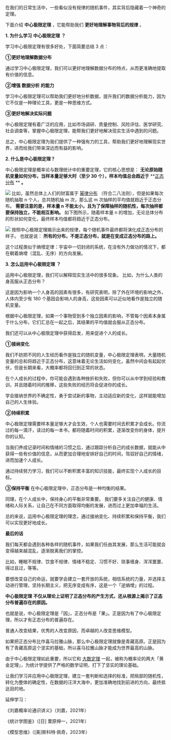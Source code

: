 在我们的日常生活中，一些看似没有规律的随机事件，其实背后隐藏着一个神奇的定理。  

下面介绍 **中心极限定理** ，它能帮助我们 **更好地理解事物背后的规律** 。  

**1. 为什么学习** **中心极限定理** **？**

学习中心极限定理有很多好处，下面简要总结 3 点： 

**①更好地理解数据分布**

通过学习中心极限定理，我们可以更好地理解数据分布的特点，从而更准确地提取有价值的信息。 

**②增强** **数据分析** **的能力**

学习中心极限定理可以帮助我们更好地分析数据，提升我们的数据分析能力，因为它不仅是一种理论工具，更是一种思维方式。 

**③更好地解决实际问题**

中心极限定理有着广泛的应用，比如市场调研、质量控制、风险评估、医学研究、社会调查等，掌握中心极限定理，能帮我们更好地解决现实生活中遇到的问题。

总之，中心极限定理为我们提供了一种强有力的工具，帮助我们更好地理解现实世界，进而给我们带来深远而有益的影响。  

**2. 什么是中心极限定理？**

 

中心极限定理是概率论与数理统计中的重要定理，它的核心思想是： **无论原始随机变量如何分布，当样本量足够大时（至少 30 个），样本均值总会趋近于** **[正态分布](https://mp.weixin.qq.com/s?__biz=MzA4ODE2OTIxMw==&mid=2653477503&idx=1&sn=49d9b1e1355358a85a3ae15198ff2757&scene=21#wechat_redirect) ** **。**

![](https://mmbiz.qpic.cn/mmbiz_png/giaycic3UNwo3hHgkWicT0W7vAgodLMR0g9dlU77zH58bP51V4SgEHvu4PcRTuTaLVWQhv044d8OMyWdbjzUF4viaw/640?wx_fmt=png) 比如，虽然总体上人们的财富属于 [幂律分布](https://mp.weixin.qq.com/s?__biz=MzA4ODE2OTIxMw==&mid=2653477556&idx=1&sn=d2642afe4a49f020d73cc73b07b075a1&scene=21#wechat_redirect) （符合二八法则），但是如果每次随机抽取 n 个人，总共随机抽 m 次，那么这 m 次抽样的平均值就趋近于正态分布。  **需要注意的是，样本量 n 不能太小，且为了保障抽样的随机性，每次抽样都要保持独立，不能相互影响。** 如下图所示，随着样本量 n 的增加，无论总体分布的形状如何变化，最终样本均值都将趋近于正态分布。

![](https://mmbiz.qpic.cn/mmbiz_png/giaycic3UNwo3hHgkWicT0W7vAgodLMR0g9GadtHCve1TAfvYRDCmYlClI8L4TNqVydua3BKHXLQwHIF3vXcBknzw/640?wx_fmt=png) 按照中心极限定理揭示出来的规律，每个随机事件最终都将演化成正态分布的样子。  也就是说： **所有的分布，不是正态分布，就是在变成正态分布的路上。**

这个过程类似于熵增定律：宇宙中一切封闭的系统，在没有外力做功的情况下，都在朝着熵增（混乱、无序）的方向发展。  

**3. 怎么运用中心极限定理** **？**

 

运用中心极限定理，我们可以解释现实生活中的很多现象。  比如，为什么人类的身高服从正态分布？

这是因为影响一个人身高的因素有很多，有研究表明，除了外在环境的影响之外，人体内至少有 180 个基因会影响人的身高，这些因素可以近似地看作是独立的随机变量。

根据中心极限定理，如果一个事物受到多个独立因素的影响，不管每个因素本身属于什么分布，它们汇总在一起之后，其结果的平均值就会服从正态分布。

我们还可以从中心极限定理中获得启发，用来促进个人的成长。 

**①接纳变化**

我们不妨把不同的人生经历看作是独立的随机变量，中心极限定理表明，大量随机变量的总和将趋近于正态分布，这意味着无论生活如何变化，虽然中间会有起起伏伏，但是长期来看，大概率都将回归到正常的状态。

在个人成长的过程中，你可能会遇到各种挫折和失败，但你可以从中学到经验和教训，并且随着时间的推移，这些失败的经历将会促进你的成长。

学会接纳世界的不确定性，勇于尝试新的事物，主动适应新的变化，这样就能增加自己的人生体验。 

**②持续积累**

中心极限定理需要样本量足够大才会生效，个人也需要时间去积累才会成长。你流过的每一滴汗，读过的每一本书，都将随着时间的积累，逐渐改变你的身体，提升你的认知。

当我们养成记录时间和情绪的习惯之后，通过跟踪分析自己的成长数据，就能从中获得一些有价值的信息，从而更加合理地安排好自己的时间，驾驭好自己的情绪，进而加速个人成长。

通过持续努力学习，我们可以不断积累丰富的知识技能，最终实现个人成长的目标。 

**③保持平衡** 在中心极限定理中，正态分布是一种均衡的结果。

同理，在个人成长中，保持身心的平衡非常重要。  我们要多关注自己的健康、情绪和人际关系，让自己在不同方面取得均衡的发展，进而过上更加幸福的生活。

总的来说，运用中心极限定理的理念，通过接纳变化、持续积累和保持平衡，我们可以实现更好地成长。  

**最后的话**

我们每天都会遇到各种各样的随机事件，如果我们任由其发展，那么生活可能就会变得越来越混乱，逐渐脱离我们的掌控。

比如，睡眠不规律、饮食不规律、情绪不稳定、习惯不好、琐事缠身、浑浑噩噩、得过且过，等等。

要想改变自己的命运，就要学会建立一套开放的系统，相信系统的力量，并选择主动进行管理，坚持长期主义，把无序变成有序，这是一个「逆熵增」的过程。

**中心极限定理** **不仅从理论上证明了正态分布的产生方式，还从根源上揭示了正态分布普遍存在的原因。**

也就是说，中心极限定理是「因」，正态分布是「果」。正是因为有了中心极限定理，所以才有正态分布的普遍存在。

普通人改变结果，优秀的人改变原因，而卓越的人改变思维模型。

如果把正态分布比作喜马拉雅山脉，那么中心极限定理就像是青藏高原。正是因为有了青藏高原这个坚实的基础，所以喜马拉雅山脉才能成为世界最高的山脉。

由于中心极限定理如此重要，所以它和 [大数定理](https://mp.weixin.qq.com/s?__biz=MzA4ODE2OTIxMw==&mid=2653482073&idx=1&sn=2f9b3d0dfe15d88c0d8ad0a644849a05&scene=21#wechat_redirect) 一起，被称为概率论的两大「黄金定理」，为统计学提供了严格的数学证明，打下了坚实的理论基础。

让我们学习并应用中心极限定理，建立一套判断和选择的标准，把局部的随机性，转化为整体的确定性，在数据的汪洋大海中，更加准确地找到前进的方向，最终抵达目的地。

延伸学习：  

《刘嘉概率论通识讲义》（刘嘉，2021年）  

《统计学图鉴》（[日] 栗原伸一，2021年）  

《模型思维》（[美]斯科特·佩奇，2023年）

